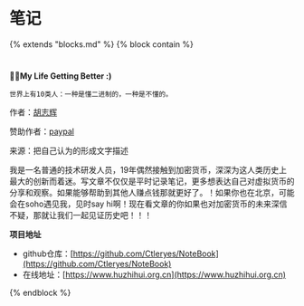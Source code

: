 # 笔记

{%  extends "blocks.md"  %}
{%  block contain  %}

# 

# 

**🎉🎉My Life Getting Better     :)**

`世界上有10类人：一种是懂二进制的，一种是不懂的。`




作者：[胡志辉](http://weixin.qq.com/r/NDikvGPEtT7KrSff920m)

赞助作者：[paypal](https://paypal.me/huzhihui?locale.x=zh_XC)

来源：把自己认为的形成文字描述



我是一名普通的技术研发人员，19年偶然接触到加密货币，深深为这人类历史上最大的创新而着迷。写文章不仅仅是平时记录笔记，更多想表达自己对虚拟货币的分享和观察。如果能够帮助到其他人赚点钱那就更好了。！如果你也在北京，可能会在soho遇见我，见时say hi啊！现在看文章的你如果也对加密货币的未来深信不疑，那就让我们一起见证历史吧！！！



**项目地址**

* github仓库：[https://github.com/Ctleryes/NoteBook](https://github.com/Ctleryes/NoteBook)
* 在线地址：[https://www.huzhihui.org.cn](https://www.huzhihui.org.cn)

{%  endblock  %}



